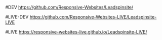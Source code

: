 #DEV
https://github.com/Responsive-Websites/Leadspinsite/

#LIVE-DEV
https://github.com/Responsive-Websites-LIVE/Leadspinsite-LIVE

#LIVE
https://responsive-websites-live.github.io/Leadspinsite-LIVE/
